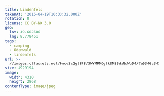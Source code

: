 ```yaml
---
title: Lindenfels
takenAt: '2015-04-19T10:33:32.000Z'
rotation: 0
license: CC BY-ND 3.0
geo:
  lat: 49.682506
  lng: 8.778451
tags:
  - camping
  - Odenwald
  - lindenfels
url: >-
  //images.ctfassets.net/bncv3c2gt878/3WYMRMCgtkSMS5daNsWuD4/7e0346c34121b4c13608b47827f66947/lindenfels_17045529349_o
size: 4929194
image:
  width: 4310
  height: 2868
contentType: image/jpeg
---
```


